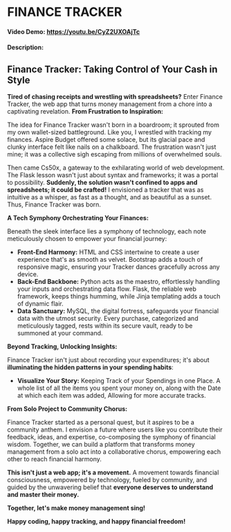 # FINANCE TRACKER
#### Video Demo:  <https://youtu.be/CyZ2UXOAjTc>
#### Description:

## Finance Tracker: Taking Control of Your Cash in Style

**Tired of chasing receipts and wrestling with spreadsheets?** Enter Finance Tracker, the web app that turns money management from a chore into a captivating revelation.
**From Frustration to Inspiration:**

The idea for Finance Tracker wasn't born in a boardroom; it sprouted from my own wallet-sized battleground. Like you, I wrestled with tracking my finances. Aspire Budget offered some solace, but its glacial pace and clunky interface felt like nails on a chalkboard. The frustration wasn't just mine; it was a collective sigh escaping from millions of overwhelmed souls.

Then came Cs50x, a gateway to the exhilarating world of web development. The Flask lesson wasn't just about syntax and frameworks; it was a portal to possibility. **Suddenly, the solution wasn't confined to apps and spreadsheets; it could be crafted!** I envisioned a tracker that was as intuitive as a whisper, as fast as a thought, and as beautiful as a sunset. Thus, Finance Tracker was born.

**A Tech Symphony Orchestrating Your Finances:**

Beneath the sleek interface lies a symphony of technology, each note meticulously chosen to empower your financial journey:

* **Front-End Harmony:** HTML and CSS intertwine to create a user experience that's as smooth as velvet. Bootstrap adds a touch of responsive magic, ensuring your Tracker dances gracefully across any device.
* **Back-End Backbone:** Python acts as the maestro, effortlessly handling your inputs and orchestrating data flow. Flask, the reliable web framework, keeps things humming, while Jinja templating adds a touch of dynamic flair.
* **Data Sanctuary:** MySQL, the digital fortress, safeguards your financial data with the utmost security. Every purchase, categorized and meticulously tagged, rests within its secure vault, ready to be summoned at your command.

**Beyond Tracking, Unlocking Insights:**

Finance Tracker isn't just about recording your expenditures; it's about **illuminating the hidden patterns in your spending habits**:

* **Visualize Your Story:** Keeping Track of your Spendings in one Place. A whole list of all the items you spent your money on, along with the Date at which each item was added, Allowing for more accurate tracks.

**From Solo Project to Community Chorus:**

Finance Tracker started as a personal quest, but it aspires to be a community anthem. I envision a future where users like you contribute their feedback, ideas, and expertise, co-composing the symphony of financial wisdom. Together, we can build a platform that transforms money management from a solo act into a collaborative chorus, empowering each other to reach financial harmony.

**This isn't just a web app; it's a movement.** A movement towards financial consciousness, empowered by technology, fueled by community, and guided by the unwavering belief that **everyone deserves to understand and master their money.**


**Together, let's make money management sing!**

**Happy coding, happy tracking, and happy financial freedom!**

